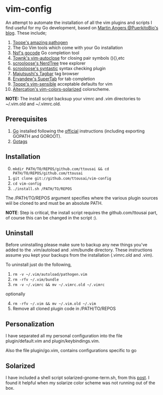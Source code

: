 vim-config
==========

An attempt to automate the installation of all the vim plugins and scripts I find useful
for my Go development, based on [Martin Angers @PuerkitoBio's blog](http://0value.com/my-Go-centric-Vim-setup).
These include;

1. [Tpope's amazing pathogen](https://github.com/tpope/vim-pathogen)
2. The Go Vim tools which come with your Go installation
3. [Nsf's gocode](https://github.com/nsf/gocode) Go completion tool
4. [Townk's vim-autoclose](https://github.com/Townk/vim-autoclose) for closing pair symbols (){},etc
5. [scrooloose's NerdTree](https://github.com/scrooloose/nerdtree) tree explorer
6. [scrooloose's syntastic](https://github.com/scrooloose/syntastic) syntax checking plugin
7. [Majutsushi's Tagbar](https://github.com/majutsushi/tagbar) tag browser
8. [Ervandew's SuperTab](https://github.com/ervandew/supertab) for tab completion
9. [Tpope's vim-sensible](https://github.com/tpope/vim-sensible) acceptable defaults for vim
10. [Altercation's vim-colors-solarized](https://github.com/altercation/vim-colors-solarized) colorscheme.

**NOTE:** The install script backsup your vimrc and .vim directories to ~/.vim.old and ~/.vimrc.old.

## Prerequisites

1. [Go](https://golang.org) installed following the [official](http://golang.org/doc/install) instructions (including exporting GOPATH and GOROOT).
2. [Gotags](https://github.com/jstemmer/gotags)


## Installation

0. `mkdir PATH/TO/REPOS/github.com/ttousai && cd PATH/TO/REPOS/github.com/ttousai`
1. `git clone git://github.com/ttousai/vim-config`
2. `cd vim-config`
3. `./install.sh /PATH/TO/REPOS`

The /PATH/TO/REPOS argument specifies where the various plugin sources wiil be cloned to and must be an absolute PATH.

**NOTE**: Step is critical, the install script requires the github.com/ttousai part,
of course this can be changed in the script :).

## Uninstall

Before uninstalling please make sure to backup any new things you've added to the .vim/autoload and .vim/bundle directory. These instructions assume you kept your backups from the installation (.vimrc.old and .vim).

To uninstall just do the following, 

1. `rm -v ~/.vim/autoload/pathogen.vim`
2. `rm -rfv ~/.vim/bundle`
3. `rm -v ~/.vimrc && mv ~/.vimrc.old ~/.vimrc`

optionally

4. `rm -rfv ~/.vim && mv ~/.vim.old ~/.vim`
5. Remove all cloned plugin code in /PATH/TO/REPOS


## Personalization

I have separated all my personal configuration into the file plugin/default.vim and
plugin/keybindings.vim.

Also the file plugin/go.vim, contains configurations specific to go

## Solarized

I have included a shell script solarized-gnome-term.sh, from this [post](http://www.xorcode.com/2011/04/11/solarized-vim-eclipse-ubuntu/). I found it helpful when my solarize
color scheme was not running out of the box.
